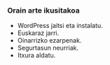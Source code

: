 ### Orain arte ikusitakoa

- WordPress jaitsi eta instalatu.
- Euskaraz jarri.
- Oinarrizko ezarpenak.
- Segurtasun neurriak.
- Itxura aldatu.